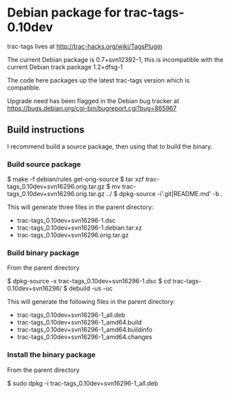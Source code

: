 # Debian package for trac-tags-0.10dev

trac-tags lives at http://trac-hacks.org/wiki/TagsPlugin

The current Debian package is 0.7+svn12392-1, this is incompatible
with the current Debian track package 1.2+dfsg-1

The code here packages up the latest trac-tags version which is compatible.

Upgrade need has been flagged in the Debian bug tracker at https://bugs.debian.org/cgi-bin/bugreport.cgi?bug=865967


## Build instructions

I recommend build a source package, then using that to build the binary.

### Build source package

  $ make -f debian/rules get-orig-source
  $ tar xzf trac-tags_0.10dev+svn16296.orig.tar.gz 
  $ mv trac-tags_0.10dev+svn16296.orig.tar.gz ../
  $ dpkg-source -i'.git|README.md' -b .

This will generate three files in the parent directory:

  * trac-tags_0.10dev+svn16296-1.dsc
  * trac-tags_0.10dev+svn16296-1.debian.tar.xz
  * trac-tags_0.10dev+svn16296.orig.tar.gz

### Build binary package    

From the parent directory

  $ dpkg-source -x trac-tags_0.10dev+svn16296-1.dsc
  $ cd trac-tags-0.10dev+svn16296/
  $ debuild -us -uc

This will generate the following files in the parent directory:

  * trac-tags_0.10dev+svn16296-1_all.deb
  * trac-tags_0.10dev+svn16296-1_amd64.build
  * trac-tags_0.10dev+svn16296-1_amd64.buildinfo
  * trac-tags_0.10dev+svn16296-1_amd64.changes

### Install the binary package

From the parent directory

  $ sudo dpkg -i trac-tags_0.10dev+svn16296-1_all.deb

